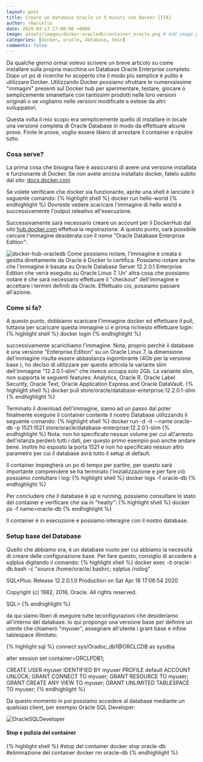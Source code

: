 ```yaml
---
layout: post
title: Creare un Database Oracle in 5 minuti con Docker [ITA]
author: rmarcello
date: 2020-04-17 17:00:00 +0000
image: assets/images/docker-oracledb/container_oracle.png # Add image post (optional)
categories: [docker, oracle, database, 5min]
comments: false
---
```


Da qualche giorno ormai volevo scrivere un breve articolo su come installare sulla propria macchina un Database Oracle Enterprise completo.
Dopo un po di ricerche ho scoperto che il modo più semplice è pulito è utilizzare Docker.
Utilizzando Docker possiamo sfruttare le numerosissime "immagini" presenti sul Docker hub per sperimentare, testare, giocare o semplicemente smanettare con tantissimi prodotti nelle loro versioni originali o se vogliamo nelle versioni modificate e estese da altri sviluppatori.

Questa volta il mio scopo era semplicemente quello di installare in locale una versione completa di Oracle Database in modo da effettuare alcune prove. Finite le prove, voglio essere libero di arrestare il container e ripulire tutto.

### Cosa serve?
La prima cosa che bisogna fare è assicurarsi di avere una versione installata e funzionante di Docker.
Se non avete ancora installato docker, fatelo subito dal sito: <a href="https://docs.docker.com/">docs.docker.com</a>


Se volete verificare che docker sia funzionante, aprite una shell è lanciate il seguente comando:
{% highlight shell %}
docker run hello-world
{% endhighlight %}
Dovreste vedere scaricare l'immagine di hello world e successivamente l'output releativo all'esecuzione.

Successivamente sarà necessario creare un account per il DockerHub dal sito <a href="https://hub.docker.com/">hub.docker.com</a> effettua la registrazione.
A questo punto, sarà possibile cercare l'immagine desiderata con il nome "Oracle Database Enterprise Edition":

![docker-hub-oracledb]({{site.baseurl}}/assets/images/docker-oracledb/docker_hub.png)
Come possiamo notare, l'immagine è creata e gestita direttamente da Oracle è Docker lo certifica. Possiamo notare anche che l'immagine è basata su Oracle Database Server 12.2.0.1 Enterprise Edition che verrà eseguito su Oracle Linux 7. Un' altra cosa che possiamo notare è che sarà necessario effettuare il "checkout" dell'immagine e accettare i termini definiti da Oracle. Effettuato ciò, possiamo passare all'azione.


### Come si fa?
A questo punto, dobbiamo scaricare l'immagine docker ed effettuare il pull, tuttavia per scaricare questa immagine ci è prima richiesto effettuare login:
{% highlight shell %}
docker login
{% endhighlight %}

successivamente scarichiamo l'immagine. Nota, proprio perchè il database è una versione "Enterprise Edition" su un Oracle Linux 7, la dimensione del'immagine risulta essere abbastanza ingombrante (4Gb per la versione base ), ho deciso di utilizzare per questo articola la variante slim dell'immagine "12.2.0.1-slim" che invece occupa solo 2Gb. La variante slim, non supporta le seguenti features: Analytics, Oracle R, Oracle Label Security, Oracle Text, Oracle Application Express and Oracle DataVault.
{% highlight shell %}
docker pull store/oracle/database-enterprise:12.2.0.1-slim
{% endhighlight %}

Terminato il download dell'immagine, siamo ad un passo dal poter finalmente eseguire il container contente il nostro Database utilizzando il seguente comando:
{% highlight shell %}
docker run -d -it --name oracle-db -p 1521:1521 store/oracle/database-enterprise:12.2.0.1-slim
{% endhighlight %}
Nota: non ho specificato nessun volume per cui all'arresto dell'istanza perderò tutti i dati, per questo primo esempio può anche andare bene. Inoltre ho esposto la porta 1521 e non ho specificato nessun altro parametro per cui il database avrà tutto il setup di default.

Il container impiegherà un po di tempo per partire, per questo sarà importante comprendere se ha terminato l'inizializzazione e per fare ciò possiamo contultare i log:
{% highlight shell %}
docker logs -f oracle-db
{% endhighlight %}

Per concludere che il database è up e running, possiamo consultare lo stato del container e verificare che sia in "healty":
{% highlight shell %}
docker ps -f name=oracle-db
{% endhighlight %}


Il container è in esecuzione e possiamo interagire con il nostro database.

### Setup base del Database
Quello che abbiamo ora, è un database vuoto per cui abbiamo la necessità di creare delle configurazione base. Per fare questo, consiglio di accedere a sqlplus digitando il comando:
{% highlight shell %}
docker exec -it oracle-db bash -c "source /home/oracle/.bashrc; sqlplus /nolog"

SQL*Plus: Release 12.2.0.1.0 Production on Sat Apr 18 17:06:54 2020

Copyright (c) 1982, 2016, Oracle.  All rights reserved.

SQL>
{% endhighlight %}

da qui siamo liberi di eseguire tutte leconfigurazioni che desideriamo all'interno del database.
Io qui propongo una versione base per definire un utente che chiamerò "myuser", assegnare all'utente i grant base e infine tablespace illimitato:

{% highlight sql %}
connect sys/Oradoc_db1@ORCLCDB as sysdba

alter session set container=ORCLPDB1;

CREATE USER myuser IDENTIFIED BY myuser
	PROFILE default
	ACCOUNT UNLOCK;
GRANT CONNECT TO myuser;
GRANT RESOURCE TO myuser;
GRANT CREATE ANY VIEW TO myuser;
GRANT UNLIMITED TABLESPACE TO myuser;
{% endhighlight %}

Da questo momento in poi possiamo accedere al database mediante un qualsiasi client, per esempio Oracle SQL Developer:

![OracleSQLDeveloper]({{site.baseurl}}/assets/images/docker-oracledb/OracleSQLDeveloper.PNG)


#### Stop e pulizia del container

{% highlight shell %}
#stop del container
docker stop oracle-db
#eliminazione del container
docker rm oracle-db
{% endhighlight %}
